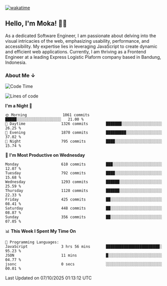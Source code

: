 [![wakatime](https://wakatime.com/badge/user/af9abd23-dba3-4dbe-973c-b045a9417a55.svg?style=social)](https://wakatime.com/@af9abd23-dba3-4dbe-973c-b045a9417a55)
## Hello, I'm Moka! 👋🏼


As a dedicated Software Engineer, I am passionate about delving into the visual intricacies of the web, emphasizing usability, performance, and accessibility. My expertise lies in leveraging JavaScript to create dynamic and efficient web applications. Currently, I am thriving as a Frontend Engineer at a leading Express Logistic Plaform company based in Bandung, Indonesia.

### About Me ↓

<!--START_SECTION:waka-->
![Code Time](http://img.shields.io/badge/Code%20Time-12%2C608%20hrs%2013%20mins-blue)

![Lines of code](https://img.shields.io/badge/From%20Hello%20World%20I%27ve%20Written-11.3%20million%20lines%20of%20code-blue)

**I'm a Night 🦉** 

```text
🌞 Morning                1061 commits        █████░░░░░░░░░░░░░░░░░░░░   21.00 % 
🌆 Daytime                1326 commits        ███████░░░░░░░░░░░░░░░░░░   26.25 % 
🌃 Evening                1870 commits        █████████░░░░░░░░░░░░░░░░   37.02 % 
🌙 Night                  795 commits         ████░░░░░░░░░░░░░░░░░░░░░   15.74 % 
```
📅 **I'm Most Productive on Wednesday** 

```text
Monday                   610 commits         ███░░░░░░░░░░░░░░░░░░░░░░   12.07 % 
Tuesday                  792 commits         ████░░░░░░░░░░░░░░░░░░░░░   15.68 % 
Wednesday                1293 commits        ██████░░░░░░░░░░░░░░░░░░░   25.59 % 
Thursday                 1128 commits        ██████░░░░░░░░░░░░░░░░░░░   22.33 % 
Friday                   425 commits         ██░░░░░░░░░░░░░░░░░░░░░░░   08.41 % 
Saturday                 448 commits         ██░░░░░░░░░░░░░░░░░░░░░░░   08.87 % 
Sunday                   356 commits         ██░░░░░░░░░░░░░░░░░░░░░░░   07.05 % 
```


📊 **This Week I Spent My Time On** 

```text
💬 Programming Languages: 
JavaScript               3 hrs 56 mins       ████████████████████████░   95.23 % 
JSON                     11 mins             █░░░░░░░░░░░░░░░░░░░░░░░░   04.77 % 
jsonc                    0 secs              ░░░░░░░░░░░░░░░░░░░░░░░░░   00.01 % 
```


 Last Updated on 07/10/2025 01:13:12 UTC
<!--END_SECTION:waka-->
